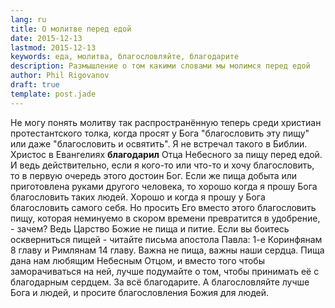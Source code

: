 ```yaml
---
lang: ru
title: О молитве перед едой
date: 2015-12-13
lastmod: 2015-12-13
keywords: еда, молитва, благословляйте, благодарите
description: Размышление о том какими словами мы молимся перед едой
author: Phil Rigovanov
draft: true
template: post.jade
---
```


Не могу понять молитву так распространённую теперь среди
христиан протестантского толка, когда просят у Бога
"благословить эту пищу" или даже "благословить и освятить". Я не
встречал такого в Библии. Христос в Евангелиях
**благодарил** Отца Небесного за пищу перед едой. И ведь
действительно, если я кого-то или что-то и хочу благословить, то в первую
очередь этого достоин Бог. Если же пища добыта или
приготовлена руками другого человека, то хорошо когда я
прошу Бога благословить таких людей. Хорошо и когда я прошу
у Бога благословить самого себя. Но просить Его вместо этого
благословить пищу, которая неминуемо в скором времени
превратится в удобрение, - зачем? Ведь
Царство Божие не пища и питие. Если вы боитесь
оскверниться пищей - читайте письма апостола Павла: 1-е
Коринфянам 8 главу и Римлянам 14 главу. Важна не пища, важны наши сердца. Пища дана нам любящим Небесным Отцом, и вместо того чтобы заморачиваться на ней, лучше
подумайте о том, чтобы принимать её с благодарным сердцем.
За всё благодарите. А благословляйте лучше Бога и людей, и
просите благословления Божия для людей.
